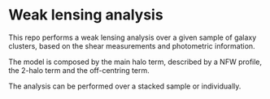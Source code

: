 # Weak lensing analysis

This repo performs a weak lensing analysis over a given sample of galaxy clusters, based on the shear measurements and photometric information.

The model is composed by the main halo term, described by a NFW profile, the 2-halo term and the off-centring term.

The analysis can be performed over a stacked sample or individually.
